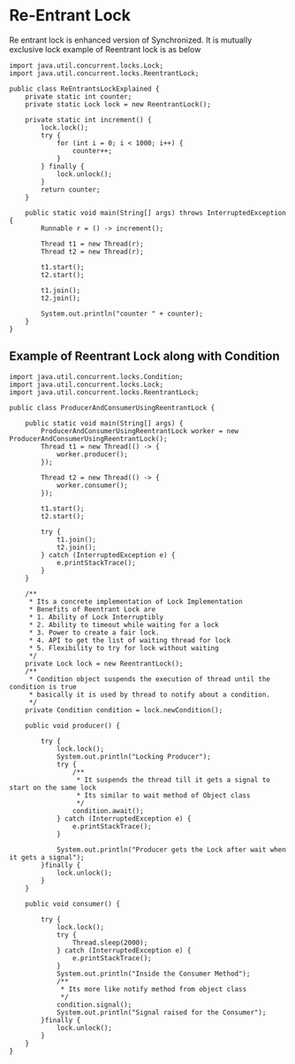 # Re-Entrant Lock
Re entrant lock is enhanced version of Synchronized. It is mutually exclusive lock
example of Reentrant lock is as below

    import java.util.concurrent.locks.Lock;
    import java.util.concurrent.locks.ReentrantLock;
    
    public class ReEntrantsLockExplained {
        private static int counter;
        private static Lock lock = new ReentrantLock();
    
        private static int increment() {
            lock.lock();
            try {
                for (int i = 0; i < 1000; i++) {
                    counter++;
                }
            } finally {
                lock.unlock();
            }
            return counter;
        }
    
        public static void main(String[] args) throws InterruptedException {
            Runnable r = () -> increment();
    
            Thread t1 = new Thread(r);
            Thread t2 = new Thread(r);
    
            t1.start();
            t2.start();
    
            t1.join();
            t2.join();
    
            System.out.println("counter " + counter);
        }
    }

## Example of Reentrant Lock along with Condition

    import java.util.concurrent.locks.Condition;
    import java.util.concurrent.locks.Lock;
    import java.util.concurrent.locks.ReentrantLock;
    
    public class ProducerAndConsumerUsingReentrantLock {
    
        public static void main(String[] args) {
            ProducerAndConsumerUsingReentrantLock worker = new ProducerAndConsumerUsingReentrantLock();
            Thread t1 = new Thread(() -> {
                worker.producer();
            });
    
            Thread t2 = new Thread(() -> {
                worker.consumer();
            });
    
            t1.start();
            t2.start();
    
            try {
                t1.join();
                t2.join();
            } catch (InterruptedException e) {
                e.printStackTrace();
            }
        }
    
        /**
         * Its a concrete implementation of Lock Implementation
         * Benefits of Reentrant Lock are
         * 1. Ability of Lock Interruptibly
         * 2. Ability to timeout while waiting for a lock
         * 3. Power to create a fair lock.
         * 4. API to get the list of waiting thread for lock
         * 5. Flexibility to try for lock without waiting
         */
        private Lock lock = new ReentrantLock();
        /**
         * Condition object suspends the execution of thread until the condition is true
         * basically it is used by thread to notify about a condition.
         */
        private Condition condition = lock.newCondition();
    
        public void producer() {
    
            try {
                lock.lock();
                System.out.println("Locking Producer");
                try {
                    /**
                     * It suspends the thread till it gets a signal to start on the same lock
                     * Its similar to wait method of Object class
                     */
                    condition.await();
                } catch (InterruptedException e) {
                    e.printStackTrace();
                }
    
                System.out.println("Producer gets the Lock after wait when it gets a signal");
            }finally {
                lock.unlock();
            }
        }
    
        public void consumer() {
    
            try {
                lock.lock();
                try {
                    Thread.sleep(2000);
                } catch (InterruptedException e) {
                    e.printStackTrace();
                }
                System.out.println("Inside the Consumer Method");
                /**
                 * Its more like notify method from object class
                 */
                condition.signal();
                System.out.println("Signal raised for the Consumer");
            }finally {
                lock.unlock();
            }
        }
    }
